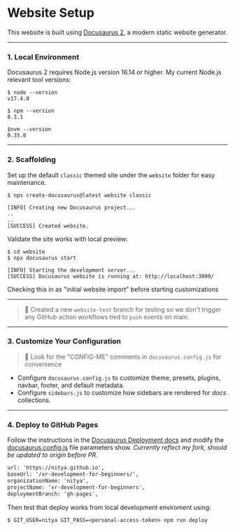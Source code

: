 # Website Setup

This website is built using [Docusaurus 2](https://docusaurus.io/), a modern static website generator.

---

### 1. Local Environment

Docusaurus 2 requires Node.js version 16.14 or higher. My current Node.js relevant tool versions:

```
$ node --version
v17.4.0

$ npm --version
8.3.1

$nvm --version
0.35.0
```
---

### 2. Scaffolding

Set up the default `classic` themed site under the `website` folder for easy maintenance.

```
$ npx create-docusaurus@latest website classic

[INFO] Creating new Docusaurus project...
..
..
[SUCCESS] Created website.
```

Validate the site works with local preview:

```
$ cd website
$ npx docusaurus start 

[INFO] Starting the development server...
[SUCCESS] Docusaurus website is running at: http://localhost:3000/

```

Checking this in as "initial website import" before starting customizations

---

> 🚨 Created a new `website-test` branch for testing so we don't trigger any GitHub action workflows tied to `push` events on main.

---

### 3. Customize Your Configuration

> 🌟 Look for the "CONFIG-ME" comments in `docusaurus.config.js` for convenience

 * Configure `docusaurus.config.js` to customize theme, presets, plugins, navbar, footer, and default metadata.
 * Configure `sidebars.js` to customize how sidebars are rendered for _docs_ collections.

---

### 4. Deploy to GitHub Pages

Follow the instructions in the [Docusaurus Deployment docs](https://docusaurus.io/docs/deployment#deploying-to-github-pages) and modify the [docusaurus.config.js](docusaurus.config.js) file parameters show. _Currently reflect my fork, should be updated to origin before PR_.

```txt
url: 'https://nitya.github.io',
baseUrl: '/xr-development-for-beginners/',
organizationName: 'nitya', 
projectName: 'xr-development-for-beginners', 
deploymentBranch: 'gh-pages',
```

Then test that deploy works from local development enviroment using:

```
$ GIT_USER=nitya GIT_PASS=<personal-access-token> npm run deploy
```
